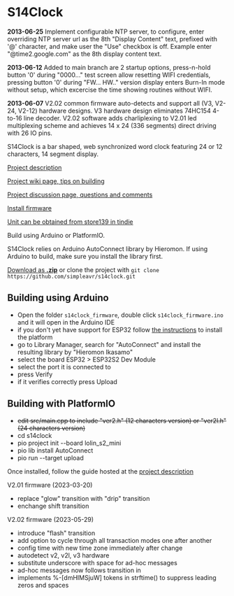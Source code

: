# S14Clock

**2013-06-25** Implement configurable NTP server, to configure, enter overriding NTP server url as the 8th "Display Content" text, prefixed with '@' character, and make user the "Use" checkbox is off. Example enter "@time2.google.com" as the 8th display content text.

**2013-06-12** Added to main branch are 2 startup options, press-n-hold button '0' during "0000..." test screen allow resetting WIFI credentials, pressing button '0' during "FW... HW.." version display enters Burn-In mode without setup, which excercise the time showing routines without WIFI.

**2013-06-07** V2.02 common firmware auto-detects and support all (V3, V2-24, V2-12) hardware designs. V3 hardware design eliminates 74HC154 4-to-16 line decoder. V2.02 software adds charliplexing to V2.01 led multiplexing scheme and achieves 14 x 24 (336 segments) direct driving with 26 IO pins.

S14Clock is a bar shaped, web synchronized word clock featuring 24 or 12 characters, 14 segment display.

[Project description](https://simpleavr.github.io/s14clock/index.html)

[Project wiki page, tips on building](https://github.com/simpleavr/s14clock/wiki.html)

[Project discussion page, questions and comments](https://github.com/simpleavr/s14clock/discussions.html)

[Install firmware](https://simpleavr.github.io/s14clock/install.html)

[Unit can be obtained from store139 in tindie](https://www.tindie.com/products/29601/)

Build using Arduino or PlatformIO.

S14Clock relies on Arduino AutoConnect library by Hieromon.
If using Arduino to build, make sure you install the library first.

[Download as **.zip**](https://github.com/simpleavr/s14clock/archive/refs/heads/main.zip) or clone the project with `git clone https://github.com/simpleavr/s14clock.git`

## Building using Arduino

- Open the folder `s14clock_firmware`, double click `s14clock_firmware.ino` and it will open in the Arduino IDE
- if you don't yet have support for ESP32 follow [the instructions](https://docs.espressif.com/projects/arduino-esp32/en/latest/installing.html) to install the platform
- go to Library Manager, search for "AutoConnect" and install the resulting library by "Hieromon Ikasamo"
- select the board ESP32 > ESP32S2 Dev Module 
- select the port it is connected to
- press Verify
- if it verifies correctly press Upload

## Building with PlatformIO

- ~~edit src/main.cpp to include "ver2.h" (12 characters version) or "ver2l.h" (24 characters version)~~
- cd s14clock
- pio project init --board lolin_s2_mini
- pio lib install AutoConnect
- pio run --target upload

Once installed, follow the guide hosted at the [project description](https://simpleavr.github.io/s14clock/index.html)

V2.01 firmware (2023-03-20)

- replace "glow" transition with "drip" transition
- enchange shift transition

V2.02 firmware (2023-05-29)

- introduce "flash" transition
- add option to cycle through all transaction modes one after another
- config time with new time zone immediately after change
- autodetect v2, v2l, v3 hardware
- substitute underscore with space for ad-hoc messages
- ad-hoc messages now follows transition in
- implements %-[dmHIMSjuW] tokens in strftime() to suppress leading zeros and spaces
